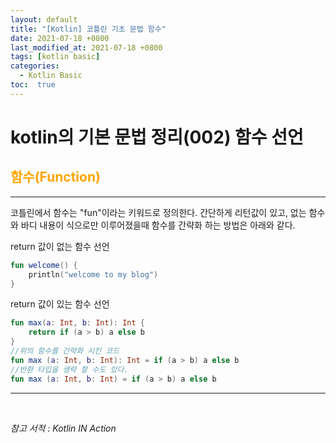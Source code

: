 ```yaml
---
layout: default
title: "[Kotlin] 코틀린 기초 문법 함수"
date: 2021-07-18 +0800
last_modified_at: 2021-07-18 +0800
tags: [kotlin basic]
categories:
  - Kotlin Basic
toc:  true
---
```

# kotlin의 기본 문법 정리(002) 함수 선언

## <span style="color:orange">함수(Function)</span>
---
코틀린에서 함수는 "fun"이라는 키워드로 정의한다. 간단하게 리턴값이 있고, 없는 함수와 바디 내용이 식으로만 이루어졌을때 함수를 간략화 하는 방법은 아래와 같다.

return 값이 없는 함수 선언
```kotlin
fun welcome() {
    println("welcome to my blog")
}
```

return 값이 있는 함수 선언
```kotlin
fun max(a: Int, b: Int): Int {
    return if (a > b) a else b
}
//위의 함수를 간략화 시킨 코드
fun max (a: Int, b: Int): Int = if (a > b) a else b
//반환 타입을 생략 할 수도 있다.
fun max (a: Int, b: Int) = if (a > b) a else b
```

---

<br>

*참고 서적 : Kotlin IN Action*